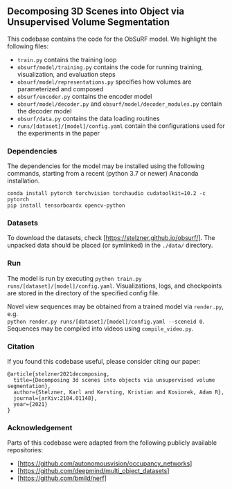 ## Decomposing 3D Scenes into Object via Unsupervised Volume Segmentation

This codebase contains the code for the ObSuRF model. We highlight the following files:

 * `train.py` contains the training loop
 * `obsurf/model/training.py` contains the code for running training, visualization, and evaluation steps
 * `obsurf/model/representations.py` specifies how volumes are parameterized and composed
 * `obsurf/encoder.py` contains the encoder model
 * `obsurf/model/decoder.py` and `obsurf/model/decoder_modules.py` contain the decoder model
 * `obsurf/data.py` contains the data loading routines
 * `runs/[dataset]/[model]/config.yaml` contain the configurations used for the experiments in the paper

### Dependencies
The dependencies for the model may be installed using the following commands, starting from a recent
(python 3.7 or newer) Anaconda installation.
```
conda install pytorch torchvision torchaudio cudatoolkit=10.2 -c pytorch
pip install tensorboardx opencv-python
```

### Datasets
To download the datasets, check [https://stelzner.github.io/obsurf/]. The unpacked data should
be placed (or symlinked) in the `./data/` directory.

### Run
The model is run by executing `python train.py runs/[dataset]/[model]/config.yaml`. Visualizations,
logs, and checkpoints are stored in the directory of the specified config file.

Novel view sequences may be obtained from a trained model via `render.py`, e.g.  
`python render.py runs/[dataset]/[model]/config.yaml --sceneid 0`. Sequences may be compiled into
videos using `compile_video.py`.


### Citation
If you found this codebase useful, please consider citing our paper:

```
@article{stelzner2021decomposing,
  title={Decomposing 3d scenes into objects via unsupervised volume segmentation},
  author={Stelzner, Karl and Kersting, Kristian and Kosiorek, Adam R},
  journal={arXiv:2104.01148},
  year={2021}
}
```

### Acknowledgement
Parts of this codebase were adapted from the following publicly available repositories:
 * [https://github.com/autonomousvision/occupancy_networks]
 * [https://github.com/deepmind/multi_object_datasets]
 * [https://github.com/bmild/nerf]
